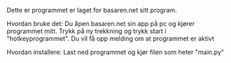 Dette er programmet er laget for basaren.net sitt program.

Hvordan bruke det:
Du åpen basaren.net sin app på pc og kjører programmet mitt. Trykk på ny trekkning og trykk start i "hotkeyprogrammet". Du vil få opp melding om at programmet er aktivt


Hvordan installere:
Last ned programmet og kjør filen som heter "main.py"
